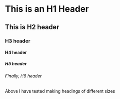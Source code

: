 # This is an H1 Header
## This is H2 header
### H3 header
#### H4 header
##### H5 header
###### Finally, H6 header
Above I have tested making headings of different sizes

